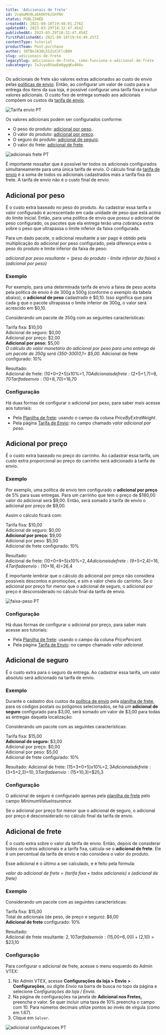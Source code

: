 ```yaml
---
title: 'Adicionais de frete'
id: 2vqGwMn0LabkOHY6zSHYNV
status: PUBLISHED
createdAt: 2021-08-18T19:48:01.276Z
updatedAt: 2023-03-29T18:32:47.454Z
publishedAt: 2023-03-29T18:32:47.454Z
firstPublishedAt: 2021-08-18T19:54:49.257Z
contentType: tutorial
productTeam: Post-purchase
author: 30TBnJ838LXSZvdJFlcB8H
slug: adicionais-de-frete
legacySlug: adicionais-de-frete, como-funciona-o-adicional-de-frete
subcategory: 7uJcyu0VawEm8ggqKu404u
---
```



Os adicionais de frete são valores extras adicionados ao custo de envio pelas [políticas de envio](https://help.vtex.com/pt/tutorial/politica-de-envio--tutorials_140). Então, ao configurar um valor de custo para a entrega dos itens da sua loja, é possível configurar uma tarifa fixa e incluir valores adicionais. O custo fixo de entrega somado aos adicionais compõem os custos da [tarifa de envio](https://help.vtex.com/pt/tutorial/tarifas-de-envio--1Balpg3rv0854udEPedvMM).

![Tarifa envio PT](//images.ctfassets.net/alneenqid6w5/21DY5nCwLfuquTatiw2Q3e/7b02d517a10fc6acdf0f343c3b1ea797/Tarifa_envio_PT.svg)

Os valores adicionais podem ser configurados conforme:

* O peso do produto: [adicional por peso](https://help.vtex.com/pt/tutorial/adicionais-de-frete--2vqGwMn0LabkOHY6zSHYNV#adicional-por-peso).
* O valor do produto: [adicional por preço](https://help.vtex.com/pt/tutorial/adicionais-de-frete--2vqGwMn0LabkOHY6zSHYNV#adicional-por-preco).
* O seguro do produto: [adicional de seguro](https://help.vtex.com/pt/tutorial/adicionais-de-frete--2vqGwMn0LabkOHY6zSHYNV#adicional-de-seguro).
* O valor do frete:  [adicional de frete](ahttps://help.vtex.com/pt/tutorial/adicionais-de-frete--2vqGwMn0LabkOHY6zSHYNV#adicional-de-frete).

![adicionais frete PT](//images.contentful.com/alneenqid6w5/3j3VNUKq6qTGJRfGWGbc14/32b53f2163eed7c9497bacfb95101b65/adicionais_frete_PT.svg)

<div class="alert alert-danger">
É importante ressaltar que é possível ter todos os adicionais configurados simultaneamente para uma única tarifa de envio. O cálculo final da <a href="https://help.vtex.com/pt/tutorial/tarifas-de-envio--1Balpg3rv0854udEPedvMM">tarifa de envio</a> é a soma de todos os adicionais cadastrados mais a tarifa fixa do frete. 
A tarifa de envio não é o custo final de envio.
</div>

## Adicional por peso

É o custo extra baseado no peso do produto. Ao cadastrar essa tarifa o valor configurado é acrescentado em cada unidade de peso que está acima do limite inicial. Então, para uma política de envio que possui o adicional de peso configurado, os pacotes que ela entrega terão uma cobrança extra sobre o peso que ultrapassa o limite inferior da faixa configurada. 

Para um dado pacote, o adicional resultante a ser pago é obtido pela multiplicação do adicional por peso configurado, pela diferença entre o peso do produto e limite inferior da faixa de peso:

_adicional por peso resultante = (peso do produto - limite inferior da faixa) x (adicional por peso)_

### Exemplo

Por exemplo, para uma determinada tarifa de envio a faixa de peso aceita pela política de envio é de 300g a 500g (conforme o exemplo da tabela abaixo), o **adicional de peso** cadastrado é $0,10. Isso significa que para cada g que o pacote ultrapassa o limite inferior de 300g, o valor será acrescido em $0,10.   

Considerando um pacote de 350g com as seguintes características:

Tarifa fixa: $10,00  
Adicional de seguro: $0,00  
Adicional por preço: $2,00  
**Adicional por peso:** $5,00  
    _O cálculo do valor monetário do adicional por peso para uma entrega de um pacote de 350g será (350-300)0,1= $5,00._
Adicional de frete configurado: 10%  

Resultado:  
Adicional de frete: ($10+$0+$2+$5)x10%=$1,70  
Adicionais de frete: ($2+$5+$1,7)=$8,70  
Tarifa de envio: ($10+$8,70)=$18,70  

### Configuração 

Há duas formas de configurar o adicional por peso, para saber mais acesse aos tutoriais:

* Pela [Planilha de frete](https://help.vtex.com/pt/tutorial/planilha-de-frete--tutorials_127): usando o campo da coluna _PriceByExtraWeight_.
* Pela página [Tarifa de Envio](https://help.vtex.com/pt/tutorial/gerenciar-valores-de-frete--tutorials_141): no campo chamado _valor adicional por peso._

## Adicional por preço

É o custo extra baseado no preço do carrinho. Ao cadastrar essa tarifa, um custo extra proporcional ao preço do carrinho será adicionado à tarifa de envio. 

### Exemplo

Por exemplo, uma política de envio tem configurado o **adicional por preço** de 5% para suas entregas. Para um carrinho que tem o preço de $180,00 valor do adicional será $9,00. Então, será somado à tarifa de envio o adicional por preço de $9,00.  

Assim o cálculo ficará com:  

Tarifa fixa: $10,00  
Adicional de seguro: $0,00  
**Adicional por preço:** $9,00  
Adicional por peso: $5,00  
Adicional de frete configurado: 10%  

Resultado:  
Adicional de frete: ($10+$0+$9+$5)x10%=$2,4  
Adicionais de frete: ($9+$5+$2,4)=$16,4  
Tarifa de envio: ($10+$16,4)=$26,4  

<div class="alert alert-danger">
É importante lembrar que o cálculo do adicional por preço não considera possíveis descontos e promoções, e sim o valor cheio do carrinho. Se o adicional por preço for menor que o adicional de seguro, o adicional por preço é desconsiderado no cálculo final da tarifa de envio.
</div>

![faixa-peso PT](//images.contentful.com/alneenqid6w5/4s9nSGox3lNthbGiDUdOFq/dbe9c301826e8e91104cd7a8ded70690/faixa-peso_PT.png)

### Configuração 

Há duas formas de configurar o adicional por preço, para saber mais acesse aos tutoriais:

* Pela [Planilha de frete](https://help.vtex.com/pt/tutorial/planilha-de-frete--tutorials_127): usando o campo da coluna _PricePercent_.
* Pela página [Tarifa de Envio](https://help.vtex.com/pt/tutorial/gerenciar-valores-de-frete--tutorials_141): no campo chamado _valor adicional._

## Adicional de seguro

É o custo extra para o seguro da entrega. Ao cadastrar essa tarifa, um valor absoluto será adicionado na tarifa de envio.

### Exemplo

Durante o cadastro dos custos da [política de envio](https://help.vtex.com/pt/tutorial/politica-de-envio--tutorials_140) pela [planilha de frete](https://help.vtex.com/pt/tutorial/planilha-de-frete--tutorials_127), para os códigos postais ou polígonos selecionados, se há um **adicional de seguro** configurado para $3,00, será somado um valor de $3,00 para todas as entregas daquela localização:

Considerando um pacote com as seguintes características:  

Tarifa fixa: $15,00  
**Adicional de seguro:** $3,00  
Adicional por preço: $0,00  
Adicional por peso: $5,00  
Adicional de frete configurado: 10%  

Resultado:
Adicional de frete: ($15+$3+$0+$5)x10%=$2,3
Adicionais de frete: ($3+$5+$2,3)=$10,3
Tarifa de envio: ($15+10,3)=$25,3

### Configuração 

O adicional de seguro é configurado apenas pela [planilha de frete](https://help.vtex.com/pt/tutorial/planilha-de-frete--tutorials_127) pelo campo _MinimumValueInsurance._

<div class="alert alert-danger">
Se o adicional por preço for menor que o adicional de seguro, o adicional por preço é desconsiderado no cálculo final da tarifa de envio.
</div>

## Adicional de frete

É o custo extra sobre o valor da tarifa de envio. Então, depois de considerar todos os outros adicionais e a tarifa fixa, calcula-se o **adicional de frete**. Ele é um percentual da tarifa de envio e não considera o valor do produto.

Esse adicional é o último a ser calculado, e é feito pela fórmula:

_valor do adicional de frete = (tarifa fixa + todos adicionais) x (adicional de frete)_

### Exemplo

Considerando um pacote com as seguintes características:  

Tarifa fixa: $15,00  
Total de adicionais (de peso, de preço e seguro): $6,00  
**Adicional de frete** configurado: 10%  

Resultado:  
Adicional de frete resultante: $2,10  
Tarifa de envio: ($15,00+$6,00)+($2,10) = $23,10  

### Configuração 

Para configurar o adicional de frete, acesse o menu esquerdo do Admin VTEX:

1. No Admin VTEX, acesse **Configurações da loja > Envio > Configurações**, ou digite *Envio* na barra de busca no topo da página e selecione *Configurações da loja / Envio*.   
2. Na página de configurações na janela de **Adicional nos Fretes,** preencha o valor.
    Se quer incluir uma taxa de 10% preencha o campo com 10. Para números decimais utilize pontos ao invés de vírgula (como em 1.67).
3. Clique em `Salvar`.

![adicional configuracoes PT](//images.contentful.com/alneenqid6w5/2pVEQFyDHdXcZYpkQW85m0/2c2619466363bd20447cd0f783d07691/adicional_configuracoes_PT.png)
